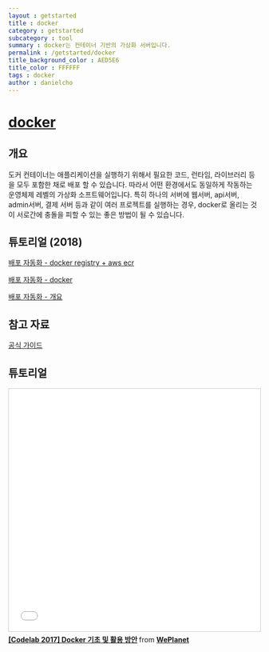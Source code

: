 ```yaml
---
layout : getstarted
title : docker
category : getstarted
subcategory : tool
summary : docker는 컨테이너 기반의 가상화 서버입니다.
permalink : /getstarted/docker
title_background_color : AED5E6
title_color : FFFFFF
tags : docker
author : danielcho
---
```


# [docker](https://www.docker.com/)



## 개요

도커 컨테이너는 애플리케이션을 실행하기 위해서 필요한 코드, 런타임, 라이브러리 등을 모두 포함한 채로 배포 할 수 있습니다. 따라서 어떤 환경에서도 동일하게 작동하는 운영체제 레벨의 가상화 소프트웨어입니다. 특히 하나의 서버에 웹서버, api서버, admin서버, 결제 서버 등과 같이 여러 프로젝트를 실행하는 경우, docker로 올리는 것이 서로간에 충돌을 피할 수 있는 좋은 방법이 될 수 있습니다.



## 튜토리얼 (2018)



[배포 자동화 - docker registry + aws ecr](http://webframeworks.kr/tutorials/continuous-delivery/docker-ecr/)

[배포 자동화 - docker](http://webframeworks.kr/tutorials/continuous-delivery/docker/)

[배포 자동화 - 개요](http://webframeworks.kr/tutorials/continuous-delivery/summary/)



## 참고 자료 

[공식 가이드](https://docs.docker.com/get-started/)



## 튜토리얼

<iframe src="//www.slideshare.net/slideshow/embed_code/key/51XjehFANjrN1V" width="595" height="485" frameborder="0" marginwidth="0" marginheight="0" scrolling="no" style="border:1px solid #CCC; border-width:1px; margin-bottom:5px; max-width: 100%;" allowfullscreen> </iframe> <div style="margin-bottom:5px"> <strong> <a href="//www.slideshare.net/dukkee/codelab-2017-docker" title="[Codelab 2017] Docker 기초 및 활용 방안" target="_blank">[Codelab 2017] Docker 기초 및 활용 방안</a> </strong> from <strong><a href="https://www.slideshare.net/dukkee" target="_blank">WePlanet</a></strong> </div>